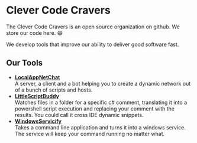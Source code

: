 # Clever Code Cravers

The Clever Code Cravers is an open source organization on github.
We store our code here. :smile:

We develop tools that improve our ability to deliver good software fast.

## Our Tools

- **[LocalAppNetChat](https://github.com/CleverCodeCravers/LocalNetAppChat)** <br> A server, a client and a bot helping you to create a dynamic network out of a bunch of scripts and hosts.
- **[LittleScriptBuddy](https://github.com/CleverCodeCravers/LittleScriptBuddy)** <br>Watches files in a folder for a specific c# comment, translating it into a powershell script execution and replacing your comment with the results. You could call it cross IDE dynamic snippets.
- **[WindowsServicify](https://github.com/CleverCodeCravers/WindowsServicify)** <br>Takes a command line application and turns it into a windows service. The service will keep your command running no matter what.
